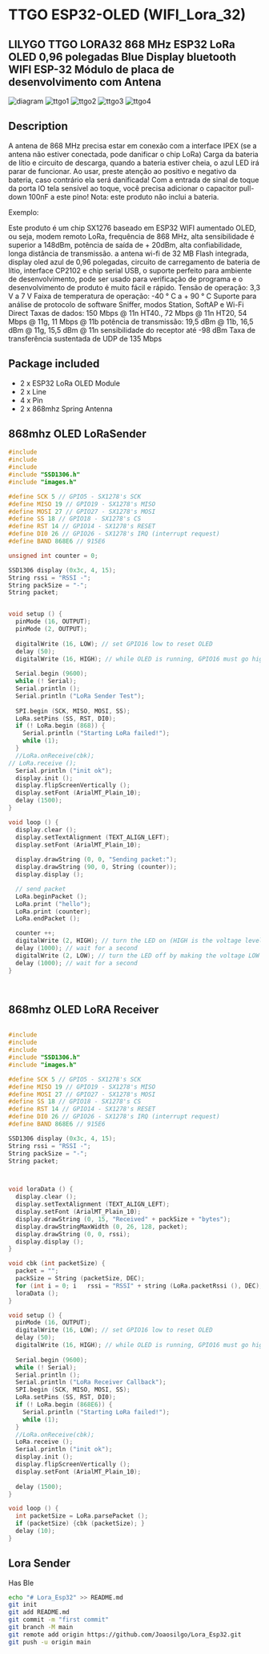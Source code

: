 
# TTGO ESP32-OLED (WIFI_Lora_32)

## LILYGO TTGO LORA32 868 MHz ESP32 LoRa OLED 0,96 polegadas Blue Display bluetooth WIFI ESP-32 Módulo de placa de desenvolvimento com Antena

![diagram](/img/image.webp)
![ttgo1](/img/ttgo01.jpeg)
![ttgo2](/img/ttgo02.jpeg)
![ttgo3](/img/ttgo03.jpeg)
![ttgo4](/img/ttgo04.jpeg)

## Description

A antena de 868 MHz precisa estar em conexão com a interface IPEX (se a antena não estiver conectada, pode danificar o chip LoRa)
Carga da bateria de lítio e circuito de descarga, quando a bateria estiver cheia, o azul LED irá parar de funcionar. Ao usar, preste atenção ao positivo e negativo da bateria, caso contrário ela será danificada!
Com a entrada de sinal de toque da porta IO tela sensível ao toque, você precisa adicionar o capacitor pull-down 100nF a este pino!
Nota: este produto não inclui a bateria.

Exemplo:

Este produto é um chip SX1276 baseado em ESP32 WIFI aumentado OLED, ou seja, modem remoto LoRa, frequência de 868 MHz, alta sensibilidade é superior a 148dBm, potência de saída de + 20dBm, alta confiabilidade, longa distância de transmissão.
a antena wi-fi de 32 MB Flash integrada, display oled azul de 0,96 polegadas, circuito de carregamento de bateria de lítio, interface CP2102 e chip serial USB, o suporte perfeito para ambiente de desenvolvimento, pode ser usado para verificação de programa e o desenvolvimento de produto é muito fácil e rápido.
Tensão de operação: 3,3 V a 7 V
Faixa de temperatura de operação: -40 ° C a + 90 ° C
Suporte para análise de protocolo de software Sniffer, modos Station, SoftAP e Wi-Fi Direct
Taxas de dados: 150 Mbps @ 11n HT40., 72 Mbps @ 11n HT20, 54 Mbps @ 11g, 11 Mbps @ 11b
potência de transmissão: 19,5 dBm @ 11b, 16,5 dBm @ 11g, 15,5 dBm @ 11n
sensibilidade do receptor até -98 dBm
Taxa de transferência sustentada de UDP de 135 Mbps

## Package included

- 2 x ESP32 LoRa OLED Module
- 2 x Line
- 4 x Pin
- 2 x 868mhz Spring Antenna

## 868mhz OLED LoRaSender

```C++
#include 
#include 
#include 
#include "SSD1306.h"
#include "images.h"

#define SCK 5 // GPIO5 - SX1278's SCK
#define MISO 19 // GPIO19 - SX1278's MISO
#define MOSI 27 // GPIO27 - SX1278's MOSI
#define SS 18 // GPIO18 - SX1278's CS
#define RST 14 // GPIO14 - SX1278's RESET
#define DI0 26 // GPIO26 - SX1278's IRQ (interrupt request)
#define BAND 868E6 // 915E6

unsigned int counter = 0;

SSD1306 display (0x3c, 4, 15);
String rssi = "RSSI -";
String packSize = "-";
String packet;


void setup () {
  pinMode (16, OUTPUT);
  pinMode (2, OUTPUT);
  
  digitalWrite (16, LOW); // set GPIO16 low to reset OLED
  delay (50);
  digitalWrite (16, HIGH); // while OLED is running, GPIO16 must go high
  
  Serial.begin (9600);
  while (! Serial);
  Serial.println ();
  Serial.println ("LoRa Sender Test");
  
  SPI.begin (SCK, MISO, MOSI, SS);
  LoRa.setPins (SS, RST, DI0);
  if (! LoRa.begin (868)) {
    Serial.println ("Starting LoRa failed!");
    while (1);
  }
  //LoRa.onReceive(cbk);
// LoRa.receive ();
  Serial.println ("init ok");
  display.init ();
  display.flipScreenVertically ();
  display.setFont (ArialMT_Plain_10);
  delay (1500);
}

void loop () {
  display.clear ();
  display.setTextAlignment (TEXT_ALIGN_LEFT);
  display.setFont (ArialMT_Plain_10);
  
  display.drawString (0, 0, "Sending packet:");
  display.drawString (90, 0, String (counter));
  display.display ();

  // send packet
  LoRa.beginPacket ();
  LoRa.print ("hello");
  LoRa.print (counter);
  LoRa.endPacket ();

  counter ++;
  digitalWrite (2, HIGH); // turn the LED on (HIGH is the voltage level)
  delay (1000); // wait for a second
  digitalWrite (2, LOW); // turn the LED off by making the voltage LOW
  delay (1000); // wait for a second
}




```

## 868mhz OLED LoRA Receiver

```C++

#include 
#include 
#include 
#include "SSD1306.h"
#include "images.h"

#define SCK 5 // GPIO5 - SX1278's SCK
#define MISO 19 // GPIO19 - SX1278's MISO
#define MOSI 27 // GPIO27 - SX1278's MOSI
#define SS 18 // GPIO18 - SX1278's CS
#define RST 14 // GPIO14 - SX1278's RESET
#define DI0 26 // GPIO26 - SX1278's IRQ (interrupt request)
#define BAND 868E6 // 915E6

SSD1306 display (0x3c, 4, 15);
String rssi = "RSSI -";
String packSize = "-";
String packet;



void loraData () {
  display.clear ();
  display.setTextAlignment (TEXT_ALIGN_LEFT);
  display.setFont (ArialMT_Plain_10);
  display.drawString (0, 15, "Received" + packSize + "bytes");
  display.drawStringMaxWidth (0, 26, 128, packet);
  display.drawString (0, 0, rssi);
  display.display ();
}

void cbk (int packetSize) {
  packet = "";
  packSize = String (packetSize, DEC);
  for (int i = 0; i   rssi = "RSSI" + string (LoRa.packetRssi (), DEC);
  loraData ();
}

void setup () {
  pinMode (16, OUTPUT);
  digitalWrite (16, LOW); // set GPIO16 low to reset OLED
  delay (50);
  digitalWrite (16, HIGH); // while OLED is running, GPIO16 must go high,
  
  Serial.begin (9600);
  while (! Serial);
  Serial.println ();
  Serial.println ("LoRa Receiver Callback");
  SPI.begin (SCK, MISO, MOSI, SS);
  LoRa.setPins (SS, RST, DI0);
  if (! LoRa.begin (868E6)) {
    Serial.println ("Starting LoRa failed!");
    while (1);
  }
  //LoRa.onReceive(cbk);
  LoRa.receive ();
  Serial.println ("init ok");
  display.init ();
  display.flipScreenVertically ();
  display.setFont (ArialMT_Plain_10);
  
  delay (1500);
}

void loop () {
  int packetSize = LoRa.parsePacket ();
  if (packetSize) {cbk (packetSize); }
  delay (10);
}
```


## Lora Sender 

Has Ble 

```bash
echo "# Lora_Esp32" >> README.md
git init
git add README.md
git commit -m "first commit"
git branch -M main
git remote add origin https://github.com/Joaosilgo/Lora_Esp32.git
git push -u origin main
```
